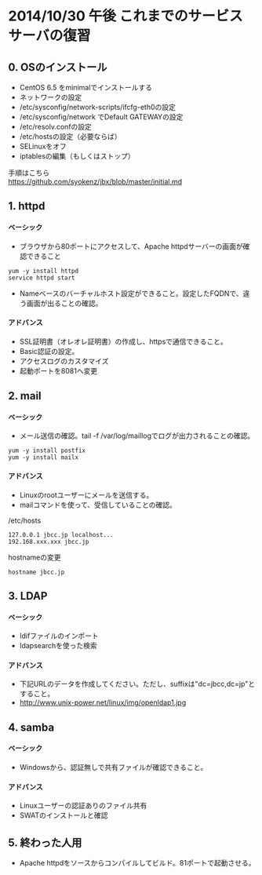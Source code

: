 2014/10/30 午後 これまでのサービスサーバの復習
===

## 0. OSのインストール

- CentOS 6.5 をminimalでインストールする
- ネットワークの設定
 - /etc/sysconfig/network-scripts/ifcfg-eth0の設定
 - /etc/sysconfig/network でDefault GATEWAYの設定
 - /etc/resolv.confの設定
 - /etc/hostsの設定（必要ならば）
- SELinuxをオフ
- iptablesの編集（もしくはストップ）

手順はこちら  
https://github.com/syokenz/jbx/blob/master/initial.md

## 1. httpd

#### ベーシック

- ブラウザから80ポートにアクセスして、Apache httpdサーバーの画面が確認できること

```
yum -y install httpd
service httpd start
```

- Nameベースのバーチャルホスト設定ができること。設定したFQDNで、違う画面が出ることの確認。

#### アドバンス

- SSL証明書（オレオレ証明書）の作成し、httpsで通信できること。
- Basic認証の設定。
- アクセスログのカスタマイズ
- 起動ポートを8081へ変更

## 2. mail

#### ベーシック

- メール送信の確認。tail -f /var/log/maillogでログが出力されることの確認。

```
yum -y install postfix
yum -y install mailx
```

#### アドバンス

- Linuxのrootユーザーにメールを送信する。
- mailコマンドを使って、受信していることの確認。

/etc/hosts

```
127.0.0.1 jbcc.jp localhost...
192.168.xxx.xxx jbcc.jp
```

hostnameの変更

```
hostname jbcc.jp
```


## 3. LDAP

#### ベーシック

- ldifファイルのインポート
- ldapsearchを使った検索

#### アドバンス

- 下記URLのデータを作成してください。ただし、suffixは"dc=jbcc,dc=jp"とすること。
- http://www.unix-power.net/linux/img/openldap1.jpg 

## 4. samba

#### ベーシック

- Windowsから、認証無しで共有ファイルが確認できること。

#### アドバンス

- Linuxユーザーの認証ありのファイル共有
- SWATのインストールと確認

## 5. 終わった人用

- Apache httpdをソースからコンパイルしてビルド。81ポートで起動させる。
